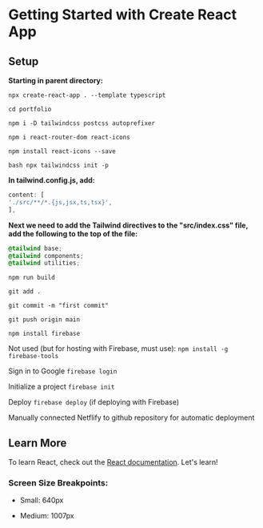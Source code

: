 # Getting Started with Create React App

## Setup

**Starting in parent directory:**

`npx create-react-app . --template typescript`

`cd portfolio`

`npm i -D tailwindcss postcss autoprefixer`

`npm i react-router-dom react-icons`

`npm install react-icons --save`

`bash npx tailwindcss init -p`

**In tailwind.config.js, add:**

```javascript
content: [
'./src/**/*.{js,jsx,ts,tsx}',
],
```

**Next we need to add the Tailwind directives to the "src/index.css" file, add the following to the top of the file:**

```css
@tailwind base;
@tailwind components;
@tailwind utilities;
```

`npm run build`

`git add .`

`git commit -m "first commit"`

`git push origin main`

`npm install firebase`

Not used (but for hosting with Firebase, must use):
`npm install -g firebase-tools`

Sign in to Google
`firebase login`

Initialize a project
`firebase init`

Deploy
`firebase deploy` (if deploying with Firebase)

<!-- `netlify deploy` --> Manually connected Netflify to github repository for automatic deployment

## Learn More

To learn React, check out the [React documentation](https://reactjs.org/).
Let's learn!

### Screen Size Breakpoints:

- Small: 640px

- Medium: 1007px
